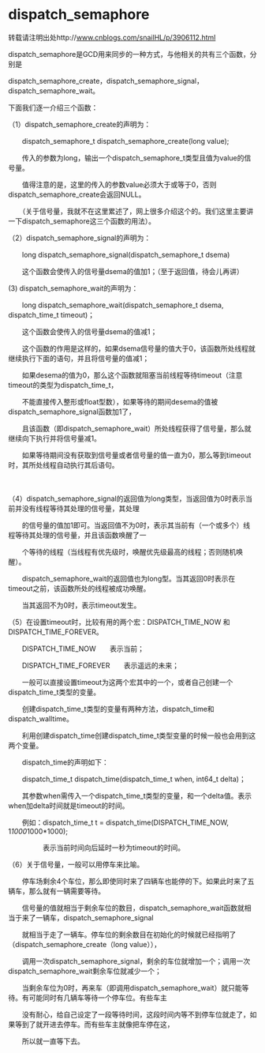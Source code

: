 # dispatch_semaphore

转载请注明出处http://www.cnblogs.com/snailHL/p/3906112.html

dispatch_semaphore是GCD用来同步的一种方式，与他相关的共有三个函数，分别是

dispatch_semaphore_create，dispatch_semaphore_signal，dispatch_semaphore_wait。

下面我们逐一介绍三个函数：

（1）dispatch_semaphore_create的声明为：

　　dispatch_semaphore_t  dispatch_semaphore_create(long value);

　　传入的参数为long，输出一个dispatch_semaphore_t类型且值为value的信号量。

　　值得注意的是，这里的传入的参数value必须大于或等于0，否则dispatch_semaphore_create会返回NULL。

　　（关于信号量，我就不在这里累述了，网上很多介绍这个的。我们这里主要讲一下dispatch_semaphore这三个函数的用法）。



（2）dispatch_semaphore_signal的声明为：

　　long dispatch_semaphore_signal(dispatch_semaphore_t dsema)

　　这个函数会使传入的信号量dsema的值加1；（至于返回值，待会儿再讲）



(3) dispatch_semaphore_wait的声明为：

　　long dispatch_semaphore_wait(dispatch_semaphore_t dsema, dispatch_time_t timeout)；

　　这个函数会使传入的信号量dsema的值减1；

　　这个函数的作用是这样的，如果dsema信号量的值大于0，该函数所处线程就继续执行下面的语句，并且将信号量的值减1；

　　如果desema的值为0，那么这个函数就阻塞当前线程等待timeout（注意timeout的类型为dispatch_time_t，

　　不能直接传入整形或float型数），如果等待的期间desema的值被dispatch_semaphore_signal函数加1了，

　　且该函数（即dispatch_semaphore_wait）所处线程获得了信号量，那么就继续向下执行并将信号量减1。

　　如果等待期间没有获取到信号量或者信号量的值一直为0，那么等到timeout时，其所处线程自动执行其后语句。

　　

（4）dispatch_semaphore_signal的返回值为long类型，当返回值为0时表示当前并没有线程等待其处理的信号量，其处理

　　的信号量的值加1即可。当返回值不为0时，表示其当前有（一个或多个）线程等待其处理的信号量，并且该函数唤醒了一

　　个等待的线程（当线程有优先级时，唤醒优先级最高的线程；否则随机唤醒）。

　　dispatch_semaphore_wait的返回值也为long型。当其返回0时表示在timeout之前，该函数所处的线程被成功唤醒。

　　当其返回不为0时，表示timeout发生。



（5）在设置timeout时，比较有用的两个宏：DISPATCH_TIME_NOW 和 DISPATCH_TIME_FOREVER。

　　DISPATCH_TIME_NOW　　表示当前；

　　DISPATCH_TIME_FOREVER　　表示遥远的未来；

　　一般可以直接设置timeout为这两个宏其中的一个，或者自己创建一个dispatch_time_t类型的变量。

　　创建dispatch_time_t类型的变量有两种方法，dispatch_time和dispatch_walltime。

　　利用创建dispatch_time创建dispatch_time_t类型变量的时候一般也会用到这两个变量。

　　dispatch_time的声明如下：

　　dispatch_time_t dispatch_time(dispatch_time_t when, int64_t delta)；

　　其参数when需传入一个dispatch_time_t类型的变量，和一个delta值。表示when加delta时间就是timeout的时间。

　　例如：dispatch_time_t  t = dispatch_time(DISPATCH_TIME_NOW, 1*1000*1000*1000);

　　　　　表示当前时间向后延时一秒为timeout的时间。



（6）关于信号量，一般可以用停车来比喻。

　　停车场剩余4个车位，那么即使同时来了四辆车也能停的下。如果此时来了五辆车，那么就有一辆需要等待。

　　信号量的值就相当于剩余车位的数目，dispatch_semaphore_wait函数就相当于来了一辆车，dispatch_semaphore_signal

　　就相当于走了一辆车。停车位的剩余数目在初始化的时候就已经指明了（dispatch_semaphore_create（long value）），

　　调用一次dispatch_semaphore_signal，剩余的车位就增加一个；调用一次dispatch_semaphore_wait剩余车位就减少一个；

　　当剩余车位为0时，再来车（即调用dispatch_semaphore_wait）就只能等待。有可能同时有几辆车等待一个停车位。有些车主

　　没有耐心，给自己设定了一段等待时间，这段时间内等不到停车位就走了，如果等到了就开进去停车。而有些车主就像把车停在这，

　　所以就一直等下去。
